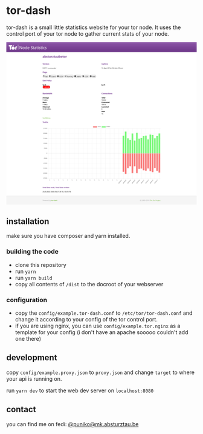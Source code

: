 # tor-dash

tor-dash is a small little statistics website for your tor node. It uses the control port of your tor node to gather current stats of your node.

![Screenshot of the dashboard](/docs/screenshot.png)

## installation

make sure you have composer and yarn installed.

### building the code

- clone this repository
- run `yarn`
- run `yarn build`
- copy all contents of `/dist` to the docroot of your webserver

### configuration

- copy the `config/example.tor-dash.conf` to `/etc/tor/tor-dash.conf` and change it according to your config of the tor control port.
- if you are using nginx, you can use `config/example.tor.nginx` as a template for your config (i don't have an apache sooooo couldn't add one there)

## development

copy `config/example.proxy.json` to `proxy.json` and change `target` to where your api is running on.

run `yarn dev` to start the web dev server on `localhost:8080`

## contact

you can find me on fedi: [@puniko@mk.absturztau.be](https://mk.absturztau.be/@puniko)